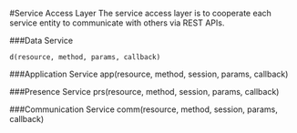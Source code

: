 #Service Access Layer
The service access layer is to cooperate each service entity to communicate with others via REST APIs.

###Data Service

    d(resource, method, params, callback)

###Application Service
    app(resource, method, session, params, callback)

###Presence Service
    prs(resource, method, session, params, callback)

###Communication Service
    comm(resource, method, session, params, callback)